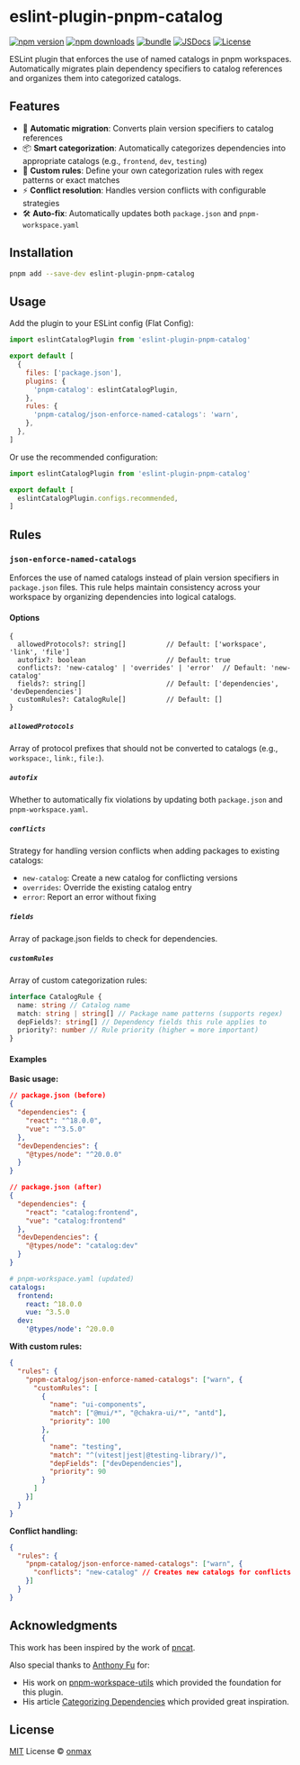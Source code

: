# eslint-plugin-pnpm-catalog

[![npm version][npm-version-src]][npm-version-href]
[![npm downloads][npm-downloads-src]][npm-downloads-href]
[![bundle][bundle-src]][bundle-href]
[![JSDocs][jsdocs-src]][jsdocs-href]
[![License][license-src]][license-href]

ESLint plugin that enforces the use of named catalogs in pnpm workspaces. Automatically migrates plain dependency specifiers to catalog references and organizes them into categorized catalogs.

## Features

- 🔧 **Automatic migration**: Converts plain version specifiers to catalog references
- 📦 **Smart categorization**: Automatically categorizes dependencies into appropriate catalogs (e.g., `frontend`, `dev`, `testing`)
- 🎯 **Custom rules**: Define your own categorization rules with regex patterns or exact matches
- ⚡ **Conflict resolution**: Handles version conflicts with configurable strategies
- 🛠️ **Auto-fix**: Automatically updates both `package.json` and `pnpm-workspace.yaml`

## Installation

```bash
pnpm add --save-dev eslint-plugin-pnpm-catalog

```

## Usage

Add the plugin to your ESLint config (Flat Config):

```js
import eslintCatalogPlugin from 'eslint-plugin-pnpm-catalog'

export default [
  {
    files: ['package.json'],
    plugins: {
      'pnpm-catalog': eslintCatalogPlugin,
    },
    rules: {
      'pnpm-catalog/json-enforce-named-catalogs': 'warn',
    },
  },
]
```

Or use the recommended configuration:

```js
import eslintCatalogPlugin from 'eslint-plugin-pnpm-catalog'

export default [
  eslintCatalogPlugin.configs.recommended,
]
```

## Rules

### `json-enforce-named-catalogs`

Enforces the use of named catalogs instead of plain version specifiers in `package.json` files. This rule helps maintain consistency across your workspace by organizing dependencies into logical catalogs.

#### Options

```
{
  allowedProtocols?: string[]          // Default: ['workspace', 'link', 'file']
  autofix?: boolean                    // Default: true
  conflicts?: 'new-catalog' | 'overrides' | 'error'  // Default: 'new-catalog'
  fields?: string[]                    // Default: ['dependencies', 'devDependencies']
  customRules?: CatalogRule[]          // Default: []
}
```

##### `allowedProtocols`

Array of protocol prefixes that should not be converted to catalogs (e.g., `workspace:`, `link:`, `file:`).

##### `autofix`

Whether to automatically fix violations by updating both `package.json` and `pnpm-workspace.yaml`.

##### `conflicts`

Strategy for handling version conflicts when adding packages to existing catalogs:

- `new-catalog`: Create a new catalog for conflicting versions
- `overrides`: Override the existing catalog entry
- `error`: Report an error without fixing

##### `fields`

Array of package.json fields to check for dependencies.

##### `customRules`

Array of custom categorization rules:

```ts
interface CatalogRule {
  name: string // Catalog name
  match: string | string[] // Package name patterns (supports regex)
  depFields?: string[] // Dependency fields this rule applies to
  priority?: number // Rule priority (higher = more important)
}
```

#### Examples

**Basic usage:**

```json
// package.json (before)
{
  "dependencies": {
    "react": "^18.0.0",
    "vue": "^3.5.0"
  },
  "devDependencies": {
    "@types/node": "^20.0.0"
  }
}
```

```json
// package.json (after)
{
  "dependencies": {
    "react": "catalog:frontend",
    "vue": "catalog:frontend"
  },
  "devDependencies": {
    "@types/node": "catalog:dev"
  }
}
```

```yaml
# pnpm-workspace.yaml (updated)
catalogs:
  frontend:
    react: ^18.0.0
    vue: ^3.5.0
  dev:
    '@types/node': ^20.0.0
```

**With custom rules:**

```json
{
  "rules": {
    "pnpm-catalog/json-enforce-named-catalogs": ["warn", {
      "customRules": [
        {
          "name": "ui-components",
          "match": ["@mui/*", "@chakra-ui/*", "antd"],
          "priority": 100
        },
        {
          "name": "testing",
          "match": "^(vitest|jest|@testing-library/)",
          "depFields": ["devDependencies"],
          "priority": 90
        }
      ]
    }]
  }
}
```

**Conflict handling:**

```json
{
  "rules": {
    "pnpm-catalog/json-enforce-named-catalogs": ["warn", {
      "conflicts": "new-catalog" // Creates new catalogs for conflicts
    }]
  }
}
```

## Acknowledgments

This work has been inspired by the work of [pncat](https://github.com/jinghaihan/pncat).

Also special thanks to [Anthony Fu](https://github.com/antfu) for:

- His work on [pnpm-workspace-utils](https://github.com/antfu/pnpm-workspace-utils) which provided the foundation for this plugin.
- His article [Categorizing Dependencies](https://antfu.me/posts/categorize-deps) which provided great inspiration.

## License

[MIT](./LICENSE) License © [onmax](https://github.com/onmax)

<!-- Badges -->

[npm-version-src]: https://img.shields.io/npm/v/eslint-plugin-pnpm-catalog?style=flat&colorA=080f12&colorB=1fa669
[npm-version-href]: https://npmjs.com/package/eslint-plugin-pnpm-catalog
[npm-downloads-src]: https://img.shields.io/npm/dm/eslint-plugin-pnpm-catalog?style=flat&colorA=080f12&colorB=1fa669
[npm-downloads-href]: https://npmjs.com/package/eslint-plugin-pnpm-catalog
[bundle-src]: https://img.shields.io/bundlephobia/minzip/eslint-plugin-pnpm-catalog?style=flat&colorA=080f12&colorB=1fa669&label=minzip
[bundle-href]: https://bundlephobia.com/result?p=eslint-plugin-pnpm-catalog
[license-src]: https://img.shields.io/github/license/onmax/eslint-plugin-pnpm-catalog.svg?style=flat&colorA=080f12&colorB=1fa669
[license-href]: https://github.com/onmax/eslint-plugin-pnpm-catalog/blob/main/LICENSE
[jsdocs-src]: https://img.shields.io/badge/jsdocs-reference-080f12?style=flat&colorA=080f12&colorB=1fa669
[jsdocs-href]: https://www.jsdocs.io/package/eslint-plugin-pnpm-catalog
